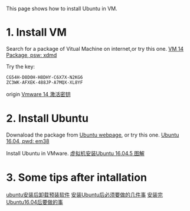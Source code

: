 This page shows how to install Ubuntu in VM.

# 1. Install VM

Search for a package of Vitual Machine on internet,or try this one. 
[VM 14 Package, psw: xdmd](https://pan.baidu.com/s/1L8Cw7C-Tl-a0OykolJDh2w)

Try the key: 
```
CG54H-D8D0H-H8DHY-C6X7X-N2KG6
ZC3WK-AFXEK-488JP-A7MQX-XL8YF
```
origin [Vmware 14 激活密钥](https://blog.csdn.net/djt4541/article/details/81069828)

# 2. Install Ubuntu

Downaload the package from [Ubuntu webpage](http://releases.ubuntu.com/xenial/), or try this one.
[Ubuntu 16.04, pwd: em38 ](https://pan.baidu.com/s/1BSEVhPxK1D78OsWEwi2R_w)

Install Ubuntu in VMware.
[虚拟机安装Ubuntu 16.04.5 图解](https://blog.csdn.net/qq1326702940/article/details/82322079)

# 3. Some tips after intallation

[ubuntu安装后卸载预装软件](https://blog.csdn.net/dangruchujian/article/details/79338760)
[安装Ubuntu后必须要做的几件事](https://blog.csdn.net/day_to_die/article/details/78689999)
[安装完Ubuntu16.04后要做的事](https://blog.csdn.net/shenlan18446744/article/details/51492451)
